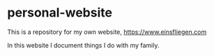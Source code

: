 # personal-website
This is a repository for my own website, https://www.einsfliegen.com 

In this website I document things I do with my family.
